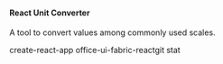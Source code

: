 #### React Unit Converter
A tool to convert values among commonly used scales.

create-react-app
office-ui-fabric-reactgit stat